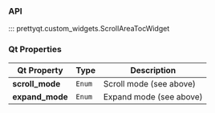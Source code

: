 ### API

::: prettyqt.custom_widgets.ScrollAreaTocWidget

### Qt Properties

| Qt Property     | Type        | Description             |
| ----------------|-------------| ------------------------|
| **scroll_mode** | `Enum`      | Scroll mode (see above) |
| **expand_mode** | `Enum`      | Expand mode (see above) |
